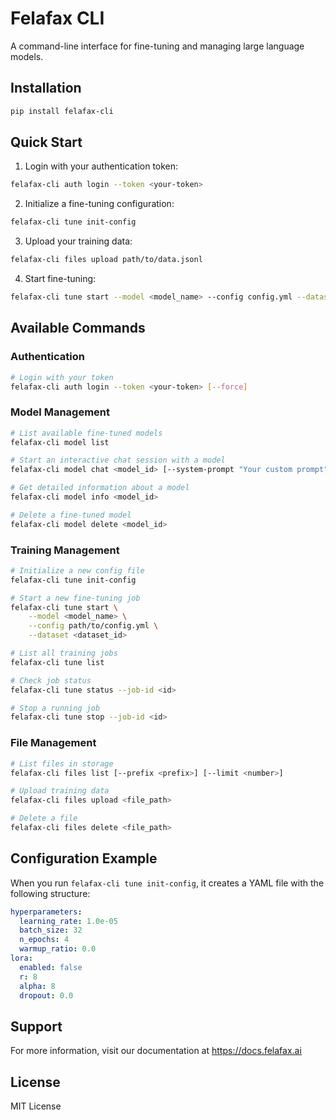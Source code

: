 # Felafax CLI

A command-line interface for fine-tuning and managing large language models.

## Installation

```bash
pip install felafax-cli
```

## Quick Start

1. Login with your authentication token:
```bash
felafax-cli auth login --token <your-token>
```

2. Initialize a fine-tuning configuration:
```bash
felafax-cli tune init-config
```

3. Upload your training data:
```bash
felafax-cli files upload path/to/data.jsonl
```

4. Start fine-tuning:
```bash
felafax-cli tune start --model <model_name> --config config.yml --dataset <dataset_id>
```

## Available Commands

### Authentication
```bash
# Login with your token
felafax-cli auth login --token <your-token> [--force]
```

### Model Management
```bash
# List available fine-tuned models
felafax-cli model list

# Start an interactive chat session with a model
felafax-cli model chat <model_id> [--system-prompt "Your custom prompt"]

# Get detailed information about a model
felafax-cli model info <model_id>

# Delete a fine-tuned model
felafax-cli model delete <model_id>
```

### Training Management
```bash
# Initialize a new config file
felafax-cli tune init-config

# Start a new fine-tuning job
felafax-cli tune start \
    --model <model_name> \
    --config path/to/config.yml \
    --dataset <dataset_id>

# List all training jobs
felafax-cli tune list

# Check job status
felafax-cli tune status --job-id <id>

# Stop a running job
felafax-cli tune stop --job-id <id>
```

### File Management
```bash
# List files in storage
felafax-cli files list [--prefix <prefix>] [--limit <number>]

# Upload training data
felafax-cli files upload <file_path>

# Delete a file
felafax-cli files delete <file_path>
```

## Configuration Example

When you run `felafax-cli tune init-config`, it creates a YAML file with the following structure:

```yaml
hyperparameters:
  learning_rate: 1.0e-05
  batch_size: 32
  n_epochs: 4
  warmup_ratio: 0.0
lora:
  enabled: false
  r: 8
  alpha: 8
  dropout: 0.0
```

## Support

For more information, visit our documentation at https://docs.felafax.ai

## License

MIT License